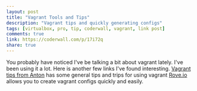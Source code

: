 ```yaml
---
layout: post
title: "Vagrant Tools and Tips"
description: "Vagrant tips and quickly generating configs"
tags: [virtualbox, pro, tip, coderwall, vagrant, link post]
comments: true
link: https://coderwall.com/p/17i72q
share: true
---
```


You probably have noticed I've be talking a bit about vagrant lately. I've been using it a lot. 
Here is another few links I've found interesting. 
[Vagrant tips from Anton](https://coderwall.com/p/17i72q) has some general tips and trips for using vagrant
[Rove.io](http://rove.io/) allows you to create vagrant configs quickly and easily. 
